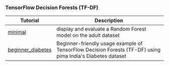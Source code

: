 ### TensorFlow Decision Forests (TF-DF)


| Tutorial                                    | Description                                                                                                 |
|---------------------------------------------|-------------------------------------------------------------------------------------------------------------|
| [minimal](./minimal.py)                     | display and evaluate a Random Forest model on the adult dataset                                             |
| [beginner_diabetes](./beginner_diabetes.py) | Beginner-friendly  usage example of TensorFlow Decision Forests (TF-DF) using pima India's Diabetes dataset |

